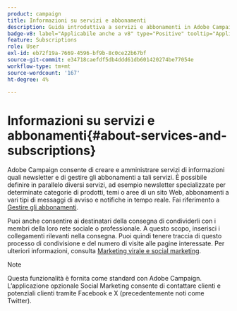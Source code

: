 ```yaml
---
product: campaign
title: Informazioni su servizi e abbonamenti
description: Guida introduttiva a servizi e abbonamenti in Adobe Campaign
badge-v8: label="Applicabile anche a v8" type="Positive" tooltip="Applicabile anche a Campaign v8"
feature: Subscriptions
role: User
exl-id: eb72f19a-7669-4596-bf9b-8c0ce22b67bf
source-git-commit: e34718caefdf5db4ddd61db601420274be77054e
workflow-type: tm+mt
source-wordcount: '167'
ht-degree: 4%

---
```


# Informazioni su servizi e abbonamenti{#about-services-and-subscriptions}

Adobe Campaign consente di creare e amministrare servizi di informazioni quali newsletter e di gestire gli abbonamenti a tali servizi. È possibile definire in parallelo diversi servizi, ad esempio newsletter specializzate per determinate categorie di prodotti, temi o aree di un sito Web, abbonamenti a vari tipi di messaggi di avviso e notifiche in tempo reale. Fai riferimento a [Gestire gli abbonamenti](managing-subscriptions.md).

Puoi anche consentire ai destinatari della consegna di condividerli con i membri della loro rete sociale o professionale. A questo scopo, inserisci i collegamenti rilevanti nella consegna. Puoi quindi tenere traccia di questo processo di condivisione e del numero di visite alle pagine interessate. Per ulteriori informazioni, consulta [Marketing virale e social marketing](viral-and-social-marketing.md).

>[!NOTE]
>
>Questa funzionalità è fornita come standard con Adobe Campaign. L’applicazione opzionale Social Marketing consente di contattare clienti e potenziali clienti tramite Facebook e X (precedentemente noti come Twitter).
